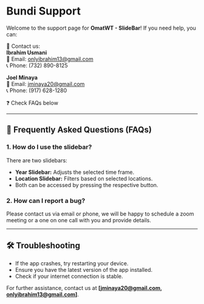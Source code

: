 # Bundi Support

Welcome to the support page for **OmatWT - SlideBar**! If you need help, you can:

📧 Contact us:  
**Ibrahim Usmani**  
📩 Email: onlyibrahim13@gmail.com  
📞 Phone: (732) 890-8125  

**Joel Minaya**  
📩 Email: jminaya20@gmail.com  
📞 Phone: (917) 628-1280  

❓ Check FAQs below   

---

## 📖 Frequently Asked Questions (FAQs)

### 1. How do I use the slidebar?
There are two slidebars:
- **Year Slidebar:** Adjusts the selected time frame.
- **Location Slidebar:** Filters based on selected locations.
- Both can be accessed by pressing the respective button.

### 2. How can I report a bug?
Please contact us via email or phone, we will be happy to schedule a zoom meeting or a one on one call with you and provide details.

---

## 🛠 Troubleshooting
- If the app crashes, try restarting your device.
- Ensure you have the latest version of the app installed.
- Check if your internet connection is stable.

For further assistance, contact us at **[jminaya20@gmail.com, onlyibrahim13@gmail.com]**.

